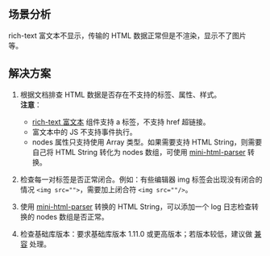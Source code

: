 ## 场景分析
rich-text 富文本不显示，传输的 HTML 数据正常但是不渲染，显示不了图片等。 

## 解决方案

1. 根据文档排查 HTML 数据是否存在不支持的标签、属性、样式。 <br />
**注意**：

   - [rich-text 富文本](https://opendocs.alipay.com/mini/component/rich-text) 组件支持 a 标签，不支持 href 超链接。
   - 富文本中的 JS 不支持事件执行。
   - nodes 属性只支持使用 Array 类型。如果需要支持 HTML String，则需要自己将 HTML String 转化为 nodes 数组，可使用 [mini-html-parser](https://github.com/ant-mini-program/mini-html-parser) 转换。
2. 检查每一对标签是否正常闭合。例如：有些编辑器 img 标签会出现没有闭合的情况 `<img src="">`，需要加上闭合符 `<img src=""/>`。
3. 使用 [mini-html-parser](https://github.com/ant-mini-program/mini-html-parser) 转换的 HTML String，可以添加一个 log 日志检查转换的 nodes 数组是否正常。
4. 检查基础库版本：要求基础库版本 1.11.0 或更高版本；若版本较低，建议做 [兼容](https://opendocs.alipay.com/mini/framework/compatibility) 处理。

